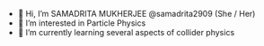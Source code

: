 - 👋 Hi, I’m SAMADRITA MUKHERJEE @samadrita2909 (She / Her)
- 👀 I’m interested in Particle Physics
- 🌱 I’m currently learning several aspects of collider physics

<!---
samadrita2909/samadrita2909 is a ✨ special ✨ repository because its `README.md` (this file) appears on your GitHub profile.
You can click the Preview link to take a look at your changes.
--->
